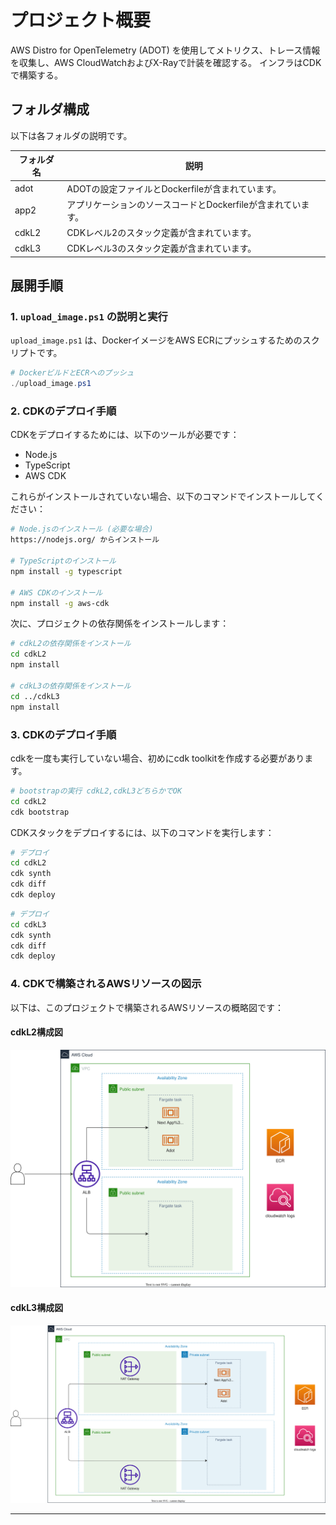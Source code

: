 # プロジェクト概要

AWS Distro for OpenTelemetry (ADOT) を使用してメトリクス、トレース情報を収集し、AWS CloudWatchおよびX-Rayで計装を確認する。
インフラはCDKで構築する。

## フォルダ構成

以下は各フォルダの説明です。

| フォルダ名 | 説明 |
|------------|------|
| adot       | ADOTの設定ファイルとDockerfileが含まれています。 |
| app2       | アプリケーションのソースコードとDockerfileが含まれています。 |
| cdkL2      | CDKレベル2のスタック定義が含まれています。 |
| cdkL3      | CDKレベル3のスタック定義が含まれています。 |

## 展開手順

### 1. `upload_image.ps1` の説明と実行

`upload_image.ps1` は、DockerイメージをAWS ECRにプッシュするためのスクリプトです。

```powershell
# DockerビルドとECRへのプッシュ
./upload_image.ps1
```

### 2. CDKのデプロイ手順

CDKをデプロイするためには、以下のツールが必要です：

- Node.js
- TypeScript
- AWS CDK

これらがインストールされていない場合、以下のコマンドでインストールしてください：

```sh
# Node.jsのインストール (必要な場合)
https://nodejs.org/ からインストール

# TypeScriptのインストール
npm install -g typescript

# AWS CDKのインストール
npm install -g aws-cdk
```

次に、プロジェクトの依存関係をインストールします：

```sh
# cdkL2の依存関係をインストール
cd cdkL2
npm install

# cdkL3の依存関係をインストール
cd ../cdkL3
npm install
```

### 3. CDKのデプロイ手順

cdkを一度も実行していない場合、初めにcdk toolkitを作成する必要があります。

```sh
# bootstrapの実行 cdkL2,cdkL3どちらかでOK
cd cdkL2
cdk bootstrap
```


CDKスタックをデプロイするには、以下のコマンドを実行します：

```sh
# デプロイ
cd cdkL2
cdk synth
cdk diff
cdk deploy
```
```sh
# デプロイ
cd cdkL3
cdk synth
cdk diff
cdk deploy
```

### 4. CDKで構築されるAWSリソースの図示

以下は、このプロジェクトで構築されるAWSリソースの概略図です：

#### cdkL2構成図
![cdkL2](diagrams/cdkL2.svg)


#### cdkL3構成図
![cdkL3](diagrams/cdkL3.svg)

---